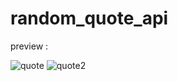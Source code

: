 # random_quote_api

preview :

![quote](https://github.com/ahmdirvn/RandomQotes-API-consum-Flutter/assets/98068506/afe77ded-fb37-45f8-ba2a-3beea89dba73)
![quote2](https://github.com/ahmdirvn/RandomQotes-API-consum-Flutter/assets/98068506/33b29159-2448-4d36-8e71-31d6841ccd32)
